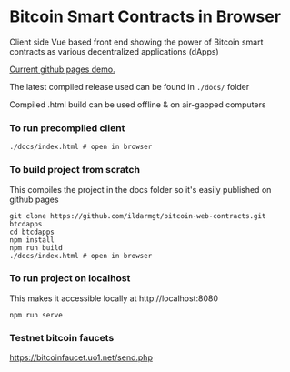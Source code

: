 # Bitcoin Smart Contracts in Browser

Client side Vue based front end showing the power of Bitcoin smart contracts as various decentralized applications (dApps)

[Current github pages demo.](https://ildarmgt.github.io/bitcoin-web-contracts/)

The latest compiled release used can be found in `./docs/` folder

Compiled .html build can be used offline & on air-gapped computers

### To run precompiled client
```
./docs/index.html # open in browser
```

### To build project from scratch

This compiles the project in the docs folder so it's easily published on github pages

```
git clone https://github.com/ildarmgt/bitcoin-web-contracts.git btcdapps
cd btcdapps
npm install
npm run build
./docs/index.html # open in browser
```

### To run project on localhost

This makes it accessible locally at http://localhost:8080

`npm run serve`

### Testnet bitcoin faucets

https://bitcoinfaucet.uo1.net/send.php